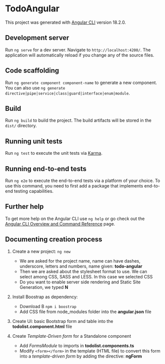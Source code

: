# TodoAngular

This project was generated with [Angular CLI](https://github.com/angular/angular-cli) version 18.2.0.

## Development server

Run `ng serve` for a dev server. Navigate to `http://localhost:4200/`. The application will automatically reload if you change any of the source files.

## Code scaffolding

Run `ng generate component component-name` to generate a new component. You can also use `ng generate directive|pipe|service|class|guard|interface|enum|module`.

## Build

Run `ng build` to build the project. The build artifacts will be stored in the `dist/` directory.

## Running unit tests

Run `ng test` to execute the unit tests via [Karma](https://karma-runner.github.io).

## Running end-to-end tests

Run `ng e2e` to execute the end-to-end tests via a platform of your choice. To use this command, you need to first add a package that implements end-to-end testing capabilities.

## Further help

To get more help on the Angular CLI use `ng help` or go check out the [Angular CLI Overview and Command Reference](https://angular.dev/tools/cli) page.

## Documenting creation process

1. Create a new project: `ng new`

   - We are asked for the project name, name can have dashes, underscore, letters and numbers, name given: **todo-angular**
   - Then we are asked about the stylesheet format to use. We can select among CSS, SASS and LESS. In this case we selected CSS
   - Do you want to enable server side rendering and Static Site Generation, we typed **N**

2. Install Boostrap as dependency:

   - Download B `npm i boostrap`
   - Add CSS file from node_modules folder into the **angular.json** file

3. Create UI: basic Bootstrap form and table into the **todolist.component.html** file

4. Create _Template-Driven form_ for a Standalone component
   - Add _FormsModule_ to imports in **todolist.components.ts**
   - Modify `<form></form>` in the template (HTML file) to convert this form into a _template-driven form_ by adding the directive: **ngForm**
